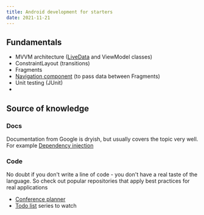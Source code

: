 ```yaml
---
title: Android development for starters
date: 2021-11-21
---
```


## Fundamentals

- MVVM architecture ([LiveData](https://developer.android.com/topic/libraries/architecture/livedata) and ViewModel classes)
- ConstraintLayout (transitions)
- Fragments
- [Navigation component](https://developer.android.com/guide/navigation/navigation-getting-started) (to pass data between Fragments)
- Unit testing (JUnit)
- 

## Source of knowledge

### Docs

Documentation from Google is dryish, but usually covers the topic very well. For example [Dependency injection](https://developer.android.com/training/dependency-injection/manual)

### Code

No doubt if you don't write a line of code - you don't have a real taste of the language. So check out popular repositories that apply best practices for real applications

- [Conference planner](https://github.com/google/iosched)
- [Todo list](https://github.com/chrisbanes/tivi) series to watch